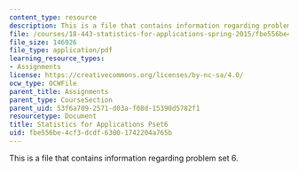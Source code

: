 ```yaml
---
content_type: resource
description: This is a file that contains information regarding problem set 6.
file: /courses/18-443-statistics-for-applications-spring-2015/fbe556be4cf3dcdf63001742204a765b_MIT18_443S15_Pset6.pdf
file_size: 146926
file_type: application/pdf
learning_resource_types:
- Assignments
license: https://creativecommons.org/licenses/by-nc-sa/4.0/
ocw_type: OCWFile
parent_title: Assignments
parent_type: CourseSection
parent_uid: 53f6a709-2571-d03a-f08d-15390d5782f1
resourcetype: Document
title: Statistics for Applications Pset6
uid: fbe556be-4cf3-dcdf-6300-1742204a765b
---
```

This is a file that contains information regarding problem set 6.